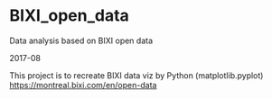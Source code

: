 # BIXI_open_data
Data analysis based on BIXI open data

2017-08

This project is to recreate BIXI data viz by Python (matplotlib.pyplot)
https://montreal.bixi.com/en/open-data

